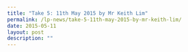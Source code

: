```yaml
---
title: "Take 5: 11th May 2015 by Mr Keith Lim"
permalink: /lp-news/take-5-11th-may-2015-by-mr-keith-lim/
date: 2015-05-11
layout: post
description: ""
---
```


